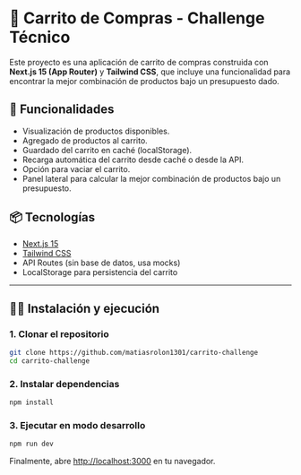 # 🛒 Carrito de Compras - Challenge Técnico

Este proyecto es una aplicación de carrito de compras construida con **Next.js 15 (App Router)** y **Tailwind CSS**, que incluye una funcionalidad para encontrar la mejor combinación de productos bajo un presupuesto dado.

## 🚀 Funcionalidades

- Visualización de productos disponibles.
- Agregado de productos al carrito.
- Guardado del carrito en caché (localStorage).
- Recarga automática del carrito desde caché o desde la API.
- Opción para vaciar el carrito.
- Panel lateral para calcular la mejor combinación de productos bajo un presupuesto.

## 📦 Tecnologías

- [Next.js 15](https://nextjs.org)
- [Tailwind CSS](https://tailwindcss.com)
- API Routes (sin base de datos, usa mocks)
- LocalStorage para persistencia del carrito

---

## 🧑‍💻 Instalación y ejecución

### 1. Clonar el repositorio

```bash
git clone https://github.com/matiasrolon1301/carrito-challenge
cd carrito-challenge
```

### 2. Instalar dependencias

```bash
npm install
```

### 3. Ejecutar en modo desarrollo

```bash
npm run dev
```

Finalmente, abre [http://localhost:3000](http://localhost:3000) en tu navegador.

